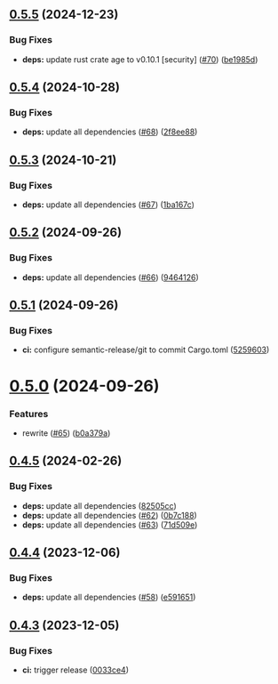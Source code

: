 ## [0.5.5](https://github.com/Zebradil/rustotpony/compare/0.5.4...0.5.5) (2024-12-23)


### Bug Fixes

* **deps:** update rust crate age to v0.10.1 [security] ([#70](https://github.com/Zebradil/rustotpony/issues/70)) ([be1985d](https://github.com/Zebradil/rustotpony/commit/be1985d592c1b6e4718ec9fdc232b4ad8788f24b))

## [0.5.4](https://github.com/Zebradil/rustotpony/compare/0.5.3...0.5.4) (2024-10-28)


### Bug Fixes

* **deps:** update all dependencies ([#68](https://github.com/Zebradil/rustotpony/issues/68)) ([2f8ee88](https://github.com/Zebradil/rustotpony/commit/2f8ee882888387f24fa8b805ed98df336e34981d))

## [0.5.3](https://github.com/Zebradil/rustotpony/compare/0.5.2...0.5.3) (2024-10-21)


### Bug Fixes

* **deps:** update all dependencies ([#67](https://github.com/Zebradil/rustotpony/issues/67)) ([1ba167c](https://github.com/Zebradil/rustotpony/commit/1ba167c469af92d2d845340c49601807c7d5d187))

## [0.5.2](https://github.com/Zebradil/rustotpony/compare/0.5.1...0.5.2) (2024-09-26)


### Bug Fixes

* **deps:** update all dependencies ([#66](https://github.com/Zebradil/rustotpony/issues/66)) ([9464126](https://github.com/Zebradil/rustotpony/commit/9464126d1f34ae44d3c433b44ac1340f2c4c81a7))

## [0.5.1](https://github.com/Zebradil/rustotpony/compare/0.5.0...0.5.1) (2024-09-26)


### Bug Fixes

* **ci:** configure semantic-release/git to commit Cargo.toml ([5259603](https://github.com/Zebradil/rustotpony/commit/5259603bab690bdbd16c799cc4cabc374c1090d6))

# [0.5.0](https://github.com/Zebradil/rustotpony/compare/0.4.5...0.5.0) (2024-09-26)


### Features

* rewrite ([#65](https://github.com/Zebradil/rustotpony/issues/65)) ([b0a379a](https://github.com/Zebradil/rustotpony/commit/b0a379a566c9aca241f5cd88c3c1419fefa0bddb))

## [0.4.5](https://github.com/Zebradil/rustotpony/compare/0.4.4...0.4.5) (2024-02-26)


### Bug Fixes

* **deps:** update all dependencies ([82505cc](https://github.com/Zebradil/rustotpony/commit/82505ccc341e5e00e9e76734d52914e864ee6a0f))
* **deps:** update all dependencies ([#62](https://github.com/Zebradil/rustotpony/issues/62)) ([0b7c188](https://github.com/Zebradil/rustotpony/commit/0b7c18845389296663deff32b8ae4c7857491259))
* **deps:** update all dependencies ([#63](https://github.com/Zebradil/rustotpony/issues/63)) ([71d509e](https://github.com/Zebradil/rustotpony/commit/71d509ecf14da5438d42276ee1697ddcea9421aa))

## [0.4.4](https://github.com/Zebradil/rustotpony/compare/0.4.3...0.4.4) (2023-12-06)


### Bug Fixes

* **deps:** update all dependencies ([#58](https://github.com/Zebradil/rustotpony/issues/58)) ([e591651](https://github.com/Zebradil/rustotpony/commit/e5916516940403dd9b749c06e23d4b9739a204df))

## [0.4.3](https://github.com/Zebradil/rustotpony/compare/0.4.2...0.4.3) (2023-12-05)


### Bug Fixes

* **ci:** trigger release ([0033ce4](https://github.com/Zebradil/rustotpony/commit/0033ce40d4e08899326ef025c05c44bada8c4cf8))
